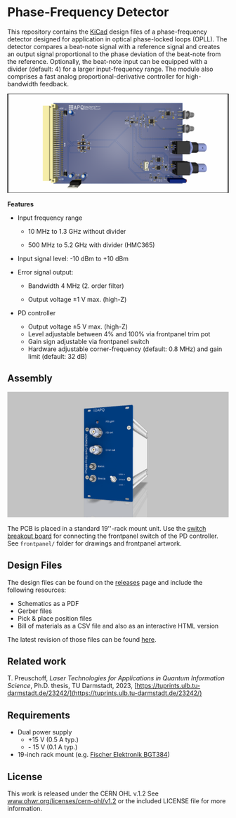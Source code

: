 Phase-Frequency Detector
=====================
This repository contains the [KiCad](https://www.kicad.org/) design files of a phase-frequency detector designed for application in optical phase-locked loops (OPLL). The detector compares a beat-note signal with a reference signal and creates an output signal proportional to the phase deviation of the beat-note from the reference. Optionally, the beat-note input can be equipped with a divider (default: 4) for a larger input-frequency range.  The module also comprises a fast analog proportional-derivative controller for high-bandwidth feedback. 

![PCB image](phase-frequency_detector.png)

**Features**

- Input frequency range

  - 10 MHz to 1.3 GHz without divider

  - 500 MHz to 5.2 GHz with divider (HMC365)

- Input signal level: -10 dBm to +10 dBm

- Error signal output:

  - Bandwidth 4 MHz (2. order filter)

  - Output voltage ±1 V max. (high-Z)

- PD controller

  - Output voltage ±5 V max. (high-Z)
  - Level adjustable between 4% and 100% via frontpanel trim pot
  - Gain sign adjustable via frontpanel switch
  - Hardware adjustable corner-frequency (default: 0.8 MHz) and gain limit (default: 32 dB)

Assembly
---------------

![case](frontpanel/assembly.png)

The PCB is placed in a standard 19''-rack mount unit. Use the [switch breakout board](https://github.com/TU-Darmstadt-APQ/phase-frequency_detector_switch_breakout) for connecting the frontpanel switch of the PD controller. See `frontpanel/` folder for drawings and frontpanel artwork.

 Design Files
-------------------
The design files can be found on the [releases](../../releases) page and include the following resources:

- Schematics as a PDF
- Gerber files
- Pick & place position files
- Bill of materials as a CSV file and also as an interactive HTML version

The latest revision of those files can be found [here](../../releases/latest).

Related work
--------------------
T. Preuschoff, *Laser Technologies for Applications in Quantum Information Science*, Ph.D. thesis, TU Darmstadt, 2023, [https://tuprints.ulb.tu-darmstadt.de/23242/](https://tuprints.ulb.tu-darmstadt.de/23242/)

Requirements
----------------------
- Dual power supply
   - +15 V (0.5 A typ.)
   - \- 15 V (0.1 A typ.)
- 19-inch rack mount (e.g. [Fischer Elektronik BGT384](https://www.fischerelektronik.de/web_fischer/en_GB/cases/N05.1/19%22%20subracks/$catalogue/fischerData/PR/BGT384_180/search.xhtml))

License
-----------

This work is released under the CERN OHL v.1.2
See www.ohwr.org/licenses/cern-ohl/v1.2 or the included LICENSE file for more information.